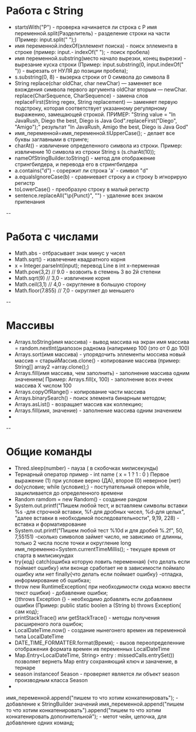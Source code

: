 # Работа с String
- startsWith("P") - проверка начинается ли строка с Р
 имя переменной.split(Разделитель) - разделение строки на части (Пример: input.split(" ");)
- имя переменной.indexOf(эллемент поиска) - поиск эллемента в строке (пример: input.- indexOf(" ");  - поиск пробела)
- имя переменной.substring(место начало вырезки, конец вырезки) - вырезание куска строки (Пример: input.substring(0, input.indexOf(" ")) - вырезать от НУЛЯ до позиции пробела);
- s.substring(0, 8)  - вызерка строки от 0 символа до символа 8
- String replace(char oldChar, char newChar) — заменяет все вхождения символа первого аргумента oldChar вторым — newChar.
       replace(CharSequence, CharSequence)  -  замена слов
       replaceFirst(String regex, String replacement) — заменяет первую подстроку, которая соответствует указанному регулярному выражению, замещающей строкой. ПРИМЕР: "String value = "In JavaRush, Diego the best, Diego is Java God".replaceFirst("Diego", "Amigo");" результат "In JavaRush, Amigo the best, Diego is Java God"
- имя_переменной=имя_переменной.tiUpperCase(); - делает все буквы заглавными в стринге;
- charAt() - извличение определенного символа из строки. Пример: извличение 10 символа из строки String s (s.charAt(10));
- nameOfStringBuilder.toString()  - метод для отображение стрингбилдера, и перевода его в стрингбилдера
- a.contains("d")   -    сорержит ли строка 'a' - символ "d"
- a.equalsIgnoreCase(b)   -  сравниевает строку а и строку b игнорирую регистр
-  toLowerCase()    - преобразую строку в малый регистр
-  sentence.replaceAll("\\p{Punct}", "")   - удаление всех знаком припенания
	   
--
# Работа с числами
- Math.abs     - отбрасывает знак минус у чисел 
- Math.sqrt()        - извлечение квадратного корня
- x = Integer.parseInt(input);  перевод Line в int х-перменная
- Math.pow(3,2) // 9.0    - возвоить в стемень 3 во 2й степени
- Math.sqrt(9)   // 3,0     - извличение корня
- Math.ceil(3,1)  // 4,0   - округление в большую сторону
- Math.floor(7.855)   // 7,0   - округляет до меньшего 

--
# Массивы
- Arrays.toString(имя массива)   - вывод массива на экран
имя массива = random.nextInt(диапозон раднома (напиример 100 (это от 0 до 100)
- Arrays.sort(имя массива) - упорядочить эллементы моссива
новый массив = старыйМассив.clone() - копирование массива (пример: String[] array2 =array.clone();)
- Arrays.fill(имя массива, чем заполнить) - заполнение массива одним значением( Пример: Arrays.fill(x, 100) - заполнение всех ячеек массива Х числом 100
- Arrays.copyOfRange() - копирование части массива 
- Arrays.binarySearch() - поиск элемента бинарным методом;
- Arrays.asList() - возращает массив как коллекцию;
- Arrays.fill(имя, значение)    - заполнение массива одним значением 
- 

--
# Общие команды 
- Thred.sleep(number)        - пауза ( в скобочках милисекунды)
- Тернарный оператор   пример    -   int name ( x = 1 ? 1 : 0 )   Первое выражение (1) при условие верно (ДА), второе (0) неверное (нет)
- do{условие; while (условие);}   - поступательный оперон while, зацикливается до определенного времени 
- Random ramdom = new Random()    - создание рандом
- System.out.printf("Пишем любой тест, и вставляем символы вставки %s -для строчной вставки, %f-для дробных чисел, %d-для целых", "далее вставки в необходимой последовательности", 9,19, 228) - вставка и формативрование
- System.out.printf("Пишем любой тест  %10d и для дробей %.2f", 50, 7,55151) -сколько символов займет число, не зависимо от длинны, только 2 числа после точки и округление
long имя_переменно=System.currentTimeMillis(); - текущее время от старта в милисикундах
- try{код} catch(ошибка которую ловить переменная) {что делать если поймает ошибку} или вконце сработает не в зависимости поймало ошибку или нет finally{что делать если поймает ошибку} -отладка, информирование об ошибках;
- throw new RuntimeException( при необходимости сюда можно ввести текст ошибки) - добавление ошибки;
- ()throws Exception {} - необходимо добавлять если добавляем ошибки (Пример: public static boolen a (String b) throws Exception{ сам код};
- printStackTrace() или getStackTrace() - методы получения расширеного лога ошибок;
- LocalDateTime.now()   - создание нынегонего времен ив переменной типа LocalDateTime
- DATE_TIME_FORMATTER.format(Время);   - вызов переопределенние отображения формата времен ив переменных LocalDateTime
- Map.Entry<LocalDateTime, String> entry : missedCalls.entrySet())     позволяет вернеть Map entry сохраняющий ключ и заначение, в тернаре
- season instanceof Season   - проверяет является ли объект season производным класса Season
- 


имя_переменной.append("пишем то что хотим конкатенировать"); - добавление к StringBuilder значений
имя_переменной.append("пишем то что хотим конкатенировать").append("пишем то что хотим конкатенировать дополнительной"); - метот чейн, цепочка, для добавление одних команд;
